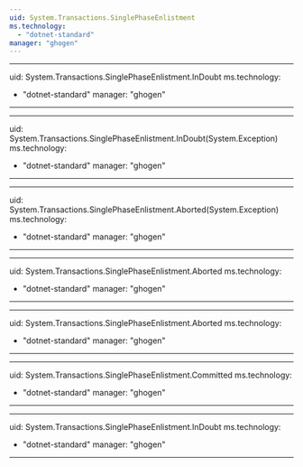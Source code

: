 ```yaml
---
uid: System.Transactions.SinglePhaseEnlistment
ms.technology: 
  - "dotnet-standard"
manager: "ghogen"
---
```


---
uid: System.Transactions.SinglePhaseEnlistment.InDoubt
ms.technology: 
  - "dotnet-standard"
manager: "ghogen"
---

---
uid: System.Transactions.SinglePhaseEnlistment.InDoubt(System.Exception)
ms.technology: 
  - "dotnet-standard"
manager: "ghogen"
---

---
uid: System.Transactions.SinglePhaseEnlistment.Aborted(System.Exception)
ms.technology: 
  - "dotnet-standard"
manager: "ghogen"
---

---
uid: System.Transactions.SinglePhaseEnlistment.Aborted
ms.technology: 
  - "dotnet-standard"
manager: "ghogen"
---

---
uid: System.Transactions.SinglePhaseEnlistment.Aborted
ms.technology: 
  - "dotnet-standard"
manager: "ghogen"
---

---
uid: System.Transactions.SinglePhaseEnlistment.Committed
ms.technology: 
  - "dotnet-standard"
manager: "ghogen"
---

---
uid: System.Transactions.SinglePhaseEnlistment.InDoubt
ms.technology: 
  - "dotnet-standard"
manager: "ghogen"
---
